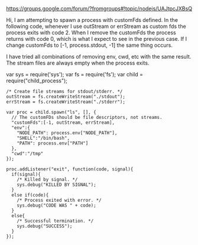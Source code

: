 <https://groups.google.com/forum/?fromgroups#!topic/nodejs/UAJtpcJXBsQ>

Hi,
  I am attempting to spawn a process with customFds defined. In the following code, whenever I use outStream or errStream as custom fds the process exits with code 2. When I remove the customFds the process returns with code 0, which is what I expect to see in the previous case. If I change customFds to [-1, process.stdout, -1] the same thing occurs.

I have tried all combinations of removing env, cwd, etc with the same result. The stream files are always empty when the process exits.

var sys = require('sys');
var fs = require('fs');
var child = require("child_process");

````
/* Create file streams for stdout/stderr. */
outStream = fs.createWriteStream("./stdout");
errStream = fs.createWriteStream("./stderr");
    
var proc = child.spawn("ls", [], {
  // The customFDs should be file descriptors, not streams.
  "customFds":[-1, outStream, errStream], 
  "env":{
    "NODE_PATH": process.env["NODE_PATH"],
    "SHELL":"/bin/bash", 
    "PATH": process.env["PATH"]
  },
  "cwd":"/tmp"
});
    
proc.addListener("exit", function(code, signal){
  if(signal){
    /* Killed by signal. */
    sys.debug("KILLED BY SIGNAL");
  }
  else if(code){
    /* Process exited with error. */
    sys.debug("CODE WAS " + code);
  }
  else{
    /* Successful termination. */
    sys.debug("SUCCESS");
  }
});
````


